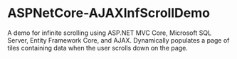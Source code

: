 # ASPNetCore-AJAXInfScrollDemo
A demo for infinite scrolling using ASP.NET MVC Core, Microsoft SQL Server, Entity Framework Core, and AJAX. Dynamically populates a page of tiles containing data when the user scrolls down on the page.
